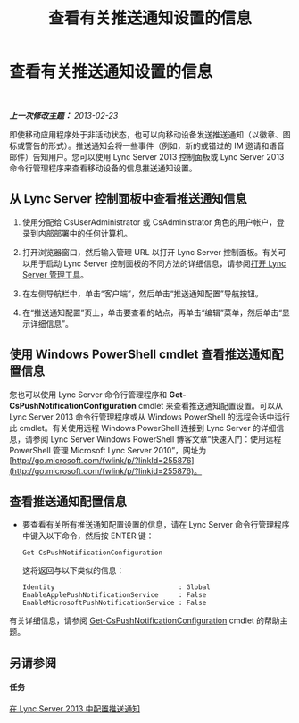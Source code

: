 ﻿---
title: 查看有关推送通知设置的信息
TOCTitle: 查看有关推送通知设置的信息
ms:assetid: be5c6b01-4294-4d17-9772-fed40201e8a5
ms:mtpsurl: https://technet.microsoft.com/zh-cn/library/JJ721868(v=OCS.15)
ms:contentKeyID: 49888587
ms.date: 05/19/2016
mtps_version: v=OCS.15
ms.translationtype: HT
---

# 查看有关推送通知设置的信息

 

_**上一次修改主题：** 2013-02-23_

即使移动应用程序处于非活动状态，也可以向移动设备发送推送通知（以徽章、图标或警告的形式）。推送通知会将一些事件（例如，新的或错过的 IM 邀请和语音邮件）告知用户。您可以使用 Lync Server 2013 控制面板或 Lync Server 2013 命令行管理程序来查看移动设备的信息推送通知设置。

## 从 Lync Server 控制面板中查看推送通知信息

1.  使用分配给 CsUserAdministrator 或 CsAdministrator 角色的用户帐户，登录到内部部署中的任何计算机。

2.  打开浏览器窗口，然后输入管理 URL 以打开 Lync Server 控制面板。有关可以用于启动 Lync Server 控制面板的不同方法的详细信息，请参阅[打开 Lync Server 管理工具](lync-server-2013-open-lync-server-administrative-tools.md)。

3.  在左侧导航栏中，单击“客户端”，然后单击“推送通知配置”导航按钮。

4.  在“推送通知配置”页上，单击要查看的站点，再单击“编辑”菜单，然后单击“显示详细信息”。

## 使用 Windows PowerShell cmdlet 查看推送通知配置信息

您也可以使用 Lync Server 命令行管理程序和 **Get-CsPushNotificationConfiguration** cmdlet 来查看推送通知配置设置。可以从 Lync Server 2013 命令行管理程序或从 Windows PowerShell 的远程会话中运行此 cmdlet。有关使用远程 Windows PowerShell 连接到 Lync Server 的详细信息，请参阅 Lync Server Windows PowerShell 博客文章“快速入门：使用远程 PowerShell 管理 Microsoft Lync Server 2010”，网址为 [http://go.microsoft.com/fwlink/p/?linkId=255876](http://go.microsoft.com/fwlink/p/?linkid=255876)。

## 查看推送通知配置信息

  - 要查看有关所有推送通知配置设置的信息，请在 Lync Server 命令行管理程序中键入以下命令，然后按 ENTER 键：
    
        Get-CsPushNotificationConfiguration
    
    这将返回与以下类似的信息：
    
        Identity                               : Global
        EnableApplePushNotificationService     : False
        EnableMicrosoftPushNotificationService : False

有关详细信息，请参阅 [Get-CsPushNotificationConfiguration](get-cspushnotificationconfiguration.md) cmdlet 的帮助主题。

## 另请参阅

#### 任务

[在 Lync Server 2013 中配置推送通知](lync-server-2013-configuring-for-push-notifications.md)

